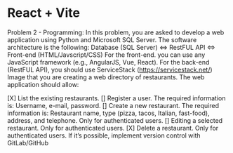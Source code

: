 # React + Vite

Problem 2 - Programming: In this problem, you are asked to develop a web application using 
Python and Microsoft SQL Server. The software architecture is the following:
Database (SQL Server) <=> RestFUL API <=> Front-end (HTML/Javscript/CSS)
For the front-end. you can use any JavaScript framework (e.g., AngularJS, Vue, React). For the 
back-end (RestFUL API), you should use ServiceStack (https://servicestack.net/)
Image that you are creating a web directory of restaurants. The web application should allow:

[X] List the existing restaurants.
[] Register a user. The required information is: Username, e-mail, password.
[] Create a new restaurant. The required information is: Restaurant name, type (pizza, tacos, 
Italian, fast-food), address, and telephone. Only for authenticated users.
[] Editing a selected restaurant. Only for authenticated users.
[X] Delete a restaurant. Only for authenticated users.
If it’s possible, implement version control with GitLab/GitHub